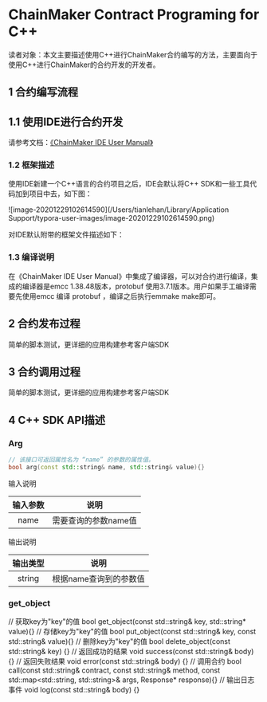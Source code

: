 

# ChainMaker Contract Programing for C++

读者对象：本文主要描述使用C++进行ChainMaker合约编写的方法，主要面向于使用C++进行ChainMaker的合约开发的开发者。

## 1 合约编写流程

## 1.1 使用IDE进行合约开发

请参考文档：[《ChainMaker IDE User Manual》](./chainmaker-ide-user-manual.md)

### 1.2 框架描述

使用IDE新建一个C++语言的合约项目之后，IDE会默认将C++ SDK和一些工具代码加到项目中去，如下图：

![image-20201229102614590](/Users/tianlehan/Library/Application Support/typora-user-images/image-20201229102614590.png)

对IDE默认附带的框架文件描述如下：





### 1.3 编译说明

在《ChainMaker IDE User Manual》中集成了编译器，可以对合约进行编译，集成的编译器是emcc 1.38.48版本，protobuf 使用3.7.1版本。用户如果手工编译需要先使用emcc 编译 protobuf ，编译之后执行emmake make即可。

## 2 合约发布过程

简单的脚本测试，更详细的应用构建参考客户端SDK

## 3 合约调用过程

简单的脚本测试，更详细的应用构建参考客户端SDK



## 4 C++ SDK API描述

### Arg

```c++
// 该接口可返回属性名为 “name” 的参数的属性值。
bool arg(const std::string& name, std::string& value){}
```

输入说明

| 输入参数 | 说明                 |
| :------: | -------------------- |
|   name   | 需要查询的参数name值 |

输出说明

| 输出类型 | 说明                   |
| :------: | ---------------------- |
|  string  | 根据name查询到的参数值 |

###  get_object



// 获取key为"key"的值
bool get_object(const std::string& key, std::string* value){}
// 存储key为"key"的值
bool put_object(const std::string& key, const std::string& value){}
// 删除key为"key"的值
bool delete_object(const std::string& key) {}
// 返回成功的结果
void success(const std::string& body) {}
// 返回失败结果
void error(const std::string& body) {}
// 调用合约
bool call(const std::string& contract,
                      const std::string& method,
                      const std::map<std::string, std::string>& args,
                      Response* response){}
// 输出日志事件
void log(const std::string& body) {}